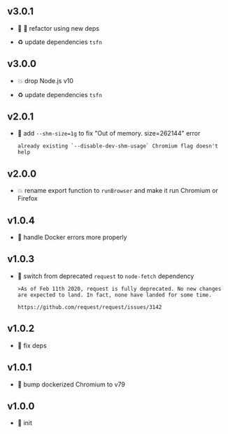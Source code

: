 ## v3.0.1

* 🐞 🐞 refactor using new deps

* ♻️ update dependencies `tsfn`

## v3.0.0

* 💥 drop Node.js v10

* ♻️ update dependencies `tsfn`

## v2.0.1

* 🐞 add `--shm-size=1g` to fix "Out of memory. size=262144" error

  ```
  already existing `--disable-dev-shm-usage` Chromium flag doesn't help
  ```

## v2.0.0

* 💥 rename export function to `runBrowser` and make it run Chromium or Firefox

## v1.0.4

* 🐞 handle Docker errors more properly

## v1.0.3

* 🐞 switch from deprecated `request` to `node-fetch` dependency

  ```
  >As of Feb 11th 2020, request is fully deprecated. No new changes are expected to land. In fact, none have landed for some time.
  
  https://github.com/request/request/issues/3142
  ```

## v1.0.2

* 🐞 fix deps

## v1.0.1

* 🐞 bump dockerized Chromium to v79

## v1.0.0

* 🐣 init
